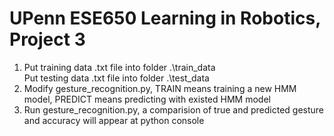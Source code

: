 # UPenn ESE650 Learning in Robotics, Project 3

1. Put training data .txt file into folder .\train_data  
   Put testing data .txt file into folder .\test_data  
2. Modify gesture_recognition.py, TRAIN means training a new HMM model, PREDICT means predicting with existed HMM model  
3. Run gesture_recognition.py, a comparision of true and predicted gesture and accuracy will appear at python console
